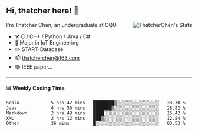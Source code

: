## Hi, thatcher here! :wave:

<img align="right" src="https://github-readme-stats.vercel.app/api?username=thatcherchen&title_color=333&text_color=777" alt="ThatcherChen's Stats" >

I'm Thatcher Chen, an undergraduate at CQU.

- :hammer_and_pick:  C / C++ / Python / Java / C# 
- :seedling:  Major in IoT Engineering
- :pencil2: START-Database
- :mailbox: thatcherchen@163.com
- :books: IEEE paper...

---

#### :bar_chart: Weekly Coding Time

<!--START_SECTION:waka-->

```text
Scala            5 hrs 42 mins   ████████▒░░░░░░░░░░░░░░░░   33.30 %
Java             4 hrs 56 mins   ███████▒░░░░░░░░░░░░░░░░░   28.82 %
Markdown         2 hrs 49 mins   ████░░░░░░░░░░░░░░░░░░░░░   16.42 %
XML              2 hrs 12 mins   ███▒░░░░░░░░░░░░░░░░░░░░░   12.84 %
Other            36 mins         █░░░░░░░░░░░░░░░░░░░░░░░░   03.53 %
```

<!--END_SECTION:waka-->
